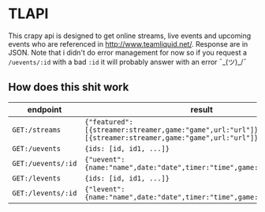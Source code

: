 # TLAPI
This crapy api is designed to get online streams, live events and upcoming events who are referenced in http://www.teamliquid.net/. Response are in JSON. Note that i didn't do error management for now so if you request a `/uevents/:id` with a bad `:id` it will probably answer with an error ¯\_(ツ)_/¯


## How does this shit work
| endpoint  | result   |
|---------|--------------|
|`GET:/streams`  | ```{"featured":[{streamer:streamer,game:"game",url:"url"]}"non_featured":[{streamer:streamer,game:"game",url:"url"]}```  |
| `GET:/uevents` | ```{ids: [id, id1, ...]}``` |
| `GET:/uevents/:id`  | ```{"uevent":{name:"name",date:"date",timer:"time",game:"game"}}```|
| `GET:/levents` | ```{ids: [id, id1, ...]}``` |
| `GET:/levents/:id`  | ```{"levent":{name:"name",date:"date",timer:"time",game:"game"}}```|

